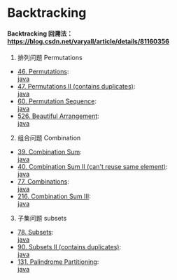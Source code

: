 # Backtracking

#### Backtracking 回溯法：https://blog.csdn.net/varyall/article/details/81160356

1. 排列问题 Permutations

- [46. Permutations](https://leetcode.com/problems/permutations/):  
  [java](/solution_java/046_Permutations.java)
- [47. Permutations II (contains duplicates)](https://leetcode.com/problems/permutations-ii/):  
  [java](/solution_java/047_Permutations_II.java)
- [60. Permutation Sequence](https://leetcode.com/problems/permutation-sequence/):  
  [java](/solution_java/0060_Permutation_Subsequence.java)
- [526. Beautiful Arrangement](https://leetcode.com/problems/beautiful-arrangement/):  
  [java](/solution_java/0526_Beautiful_Arrangement.java)

2. 组合问题 Combination

- [39. Combination Sum](https://leetcode.com/problems/combination-sum/):  
  [java](/solution_java/039_Combination_Sum.java)
- [40. Combination Sum II (can't reuse same element)](https://leetcode.com/problems/combination-sum-ii/):  
  [java](/solution_java/040_Combination_Sum_II.java)
- [77. Combinations](https://leetcode.com/problems/combinations/):  
  [java](/solution_java/0077_Combinations.java)
- [216. Combination Sum III](https://leetcode.com/problems/combination-sum-iii/):  
  [java](/solution_java/0216_Combination_Sum_III.java)

3. 子集问题 subsets

- [78. Subsets](https://leetcode.com/problems/subsets/):  
  [java](/solution_java/078_Subsets.java)
- [90. Subsets II (contains duplicates)](https://leetcode.com/problems/subsets-ii/):  
  [java](/solution_java/090_Subsets_II.java)
- [131. Palindrome Partitioning](https://leetcode.com/problems/palindrome-partitioning/):  
  [java](/solution_java/131_Palindrome_Partitioning.java)
